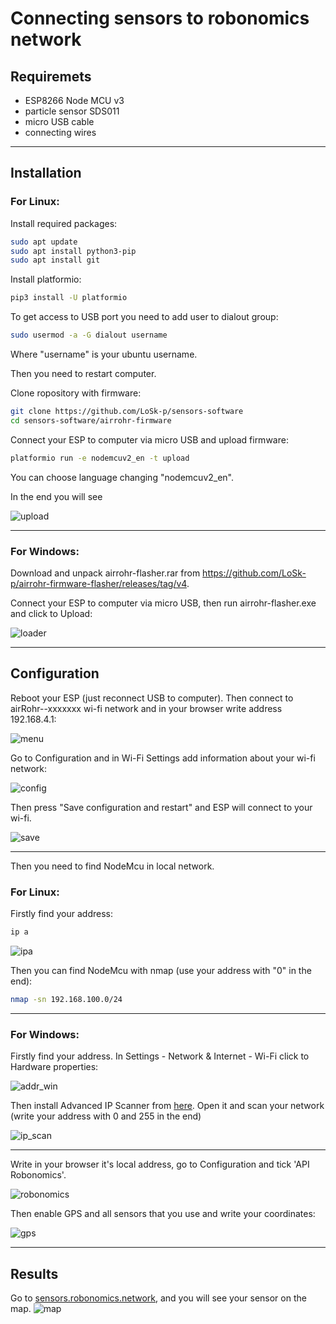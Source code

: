 # Connecting sensors to robonomics network
## Requiremets
* ESP8266 Node MCU v3
* particle sensor SDS011
* micro USB cable
* connecting wires
---
## Installation
### For Linux:
Install required packages:
```bash
sudo apt update
sudo apt install python3-pip
sudo apt install git
```
Install platformio:
```bash
pip3 install -U platformio
```
To get access to USB port you need to add user to dialout group:
```bash
sudo usermod -a -G dialout username
```
Where "username" is your ubuntu username.

Then you need to restart computer.

Clone ropository with firmware:
```bash
git clone https://github.com/LoSk-p/sensors-software
cd sensors-software/airrohr-firmware
```
Connect your ESP to computer via micro USB and upload firmware:
```bash
platformio run -e nodemcuv2_en -t upload
```
You can choose language changing "nodemcuv2_en".

In the end you will see

![upload](https://github.com/LoSk-p/media/blob/master/esp/upload.jpg)

---
### For Windows:
Download and unpack airrohr-flasher.rar from https://github.com/LoSk-p/airrohr-firmware-flasher/releases/tag/v4.

Connect your ESP to computer via micro USB, then run airrohr-flasher.exe and click to Upload:

![loader](https://github.com/LoSk-p/media/blob/master/loader.PNG)

---
## Configuration
Reboot your ESP (just reconnect USB to computer).
Then connect to airRohr--xxxxxxx wi-fi network and in your browser write address 192.168.4.1:

![menu](https://github.com/LoSk-p/media/blob/master/esp/menu1.jpg)

Go to Configuration and in Wi-Fi Settings add information about your wi-fi network:

![config](https://github.com/LoSk-p/media/blob/master/esp/config.png)

Then press "Save configuration and restart" and ESP will connect to your wi-fi.

![save](https://github.com/LoSk-p/media/blob/master/Снимок.PNG)

---
Then you need to find NodeMcu in local network.
### For Linux:
Firstly find your address:
```bash
ip a
```

![ipa](https://github.com/LoSk-p/media/blob/master/esp/ipa.jpg)

Then you can find NodeMcu with nmap (use your address with "0" in the end):
```bash
nmap -sn 192.168.100.0/24
```

---
### For Windows:
Firstly find your address. In Settings - Network & Internet - Wi-Fi click to Hardware properties:

![addr_win](https://github.com/LoSk-p/media/blob/master/addr.PNG)

Then install Advanced IP Scanner from [here](https://www.advanced-ip-scanner.com/ru/). Open it and scan your network (write your address with 0 and 255 in the end)

![ip_scan](https://github.com/LoSk-p/media/blob/master/ipscan.PNG)

---

Write in your browser it's local address, go to Configuration and tick 'API Robonomics'. 

![robonomics](https://github.com/LoSk-p/media/blob/master/esp/APIrobonomics.jpg)

Then enable GPS and all sensors that you use and write your coordinates:

![gps](https://github.com/LoSk-p/media/blob/master/esp/gps.jpg)

---

## Results
Go to [sensors.robonomics.network](https://sensors.robonomics.network/#/), and you will see your sensor on the map.
![map](https://github.com/LoSk-p/media/blob/master/esp/map.jpg)

